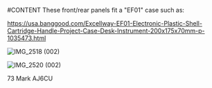 #CONTENT
These front/rear panels fit a "EF01" case such as:

https://usa.banggood.com/Excellway-EF01-Electronic-Plastic-Shell-Cartridge-Handle-Project-Case-Desk-Instrument-200x175x70mm-p-1035473.html

![IMG_2518 (002)](https://user-images.githubusercontent.com/70183884/209398537-4e300b3c-fceb-4124-a5ba-d7fde33231d1.jpg)


![IMG_2520 (002)](https://user-images.githubusercontent.com/70183884/209398555-2caaf575-83cf-4a80-a6fc-26e719509937.jpg)




73
Mark
AJ6CU
